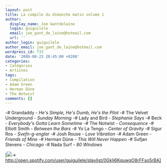 ```yaml
---
layout: post
title: La compile du dimanche matin volume 1
author:
  display_name: Joe Gantdelaine
  login: guiguilele
  email: joe_gant_de_laine@hotmail.com
  url: ''
author_login: guiguilele
author_email: joe_gant_de_laine@hotmail.com
wordpress_id: 733
date: '2008-08-23 20:45:00 +0200'
categories:
- Catégories
- Artistes
tags:
- Compilation
- Adam Green
- Herman Düne
- The Notwist
comments: []
---
```

-# Grandaddy - *He's Simple, He's Dumb, He's the Pilot*
-# The Velvet Underground - *Sunday Morning*
-# Lady and Bird - *Stephanie Says*
-# Beck - *Everybody's Gotta Learn Sometime*
-# The Notwist - *Consequence*
-# Elliott Smith - *Between the Bars*
-# Yo La Tengo - *Center of Gravity*
-# Sigur Ros - *Svefn-g-englar*
-# Josh Rouse - *Love Vibration*
-# Adam Green - *Friends of Mine*
-# Herman Düne - *This Will Never Happen*
-# Sufjan Stevens - *Chicago*
-# Nada Surf - *80 Windows*

[<img src="/squelettes/images/spotify-button.png" />-> http://open.spotify.com/user/guiguilele/playlist/0GkIj6KquwqO8rFFso5rBA]
